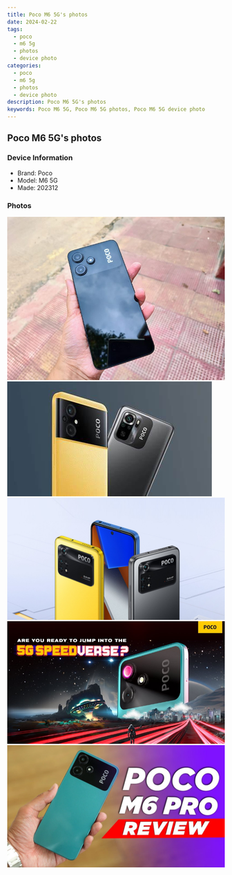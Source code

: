 ```yaml
---
title: Poco M6 5G's photos
date: 2024-02-22
tags: 
  - poco
  - m6 5g
  - photos
  - device photo
categories: 
  - poco
  - m6 5g
  - photos
  - device photo
description: Poco M6 5G's photos
keywords: Poco M6 5G, Poco M6 5G photos, Poco M6 5G device photo
---
```


## Poco M6 5G's photos

### Device Information

- Brand: Poco
- Model: M6 5G
- Made: 202312

### Photos

![/images/best-assets/devices/poco/poco-m6-5g/1.jpg](/images/best-assets/devices/poco/poco-m6-5g/1.jpg)
![/images/best-assets/devices/poco/poco-m6-5g/2.jpg](/images/best-assets/devices/poco/poco-m6-5g/2.jpg)
![/images/best-assets/devices/poco/poco-m6-5g/3.jpg](/images/best-assets/devices/poco/poco-m6-5g/3.jpg)
![/images/best-assets/devices/poco/poco-m6-5g/4.jpg](/images/best-assets/devices/poco/poco-m6-5g/4.jpg)
![/images/best-assets/devices/poco/poco-m6-5g/5.jpg](/images/best-assets/devices/poco/poco-m6-5g/5.jpg)
